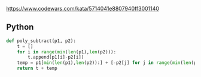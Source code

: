 https://www.codewars.com/kata/5714041e8807940ff3001140

## Python
```python
def poly_subtract(p1, p2):
    t = []
    for i in range(min(len(p1),len(p2))):
        t.append(p1[i]-p2[i])
    temp = p1[min(len(p1),len(p2)):] + [-p2[j] for j in range(min(len(p1),len(p2)), len(p2))]
    return t + temp
```
